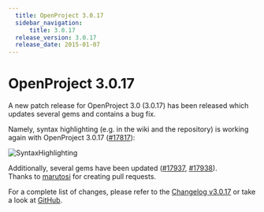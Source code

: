 ```yaml
---
  title: OpenProject 3.0.17
  sidebar_navigation:
      title: 3.0.17
  release_version: 3.0.17
  release_date: 2015-01-07
---
```



# OpenProject 3.0.17

A new patch release for OpenProject 3.0 (3.0.17) has been released which
updates several gems and contains a bug fix.

Namely, syntax highlighting (e.g. in the wiki and the repository) is
working again with OpenProject 3.0.17
([\#17817](https://community.openproject.org/work_packages/17817 "Syntax highlighting not working properly  (closed)")):

![SyntaxHighlighting](http://1t1rycb9er64f1pgy2iuseow-wpengine.netdna-ssl.com/wp-content/uploads/2015/01/SyntaxHighlighting.png)

Additionally, several gems have been updated
([\#17937](https://community.openproject.org/work_packages/17937 "Bundle update thin (closed)"),
[\#17938](https://community.openproject.org/work_packages/17938 "Update MySQL2 to 0.3.17 (closed)")).  
Thanks to [marutosi](https://github.com/marutosi) for creating pull
requests.

For a complete list of changes, please refer to the [Changelog
v3.0.17](https://community.openproject.org/versions/545) or take a look
at [GitHub](https://github.com/opf/openproject/tree/v3.0.17).


